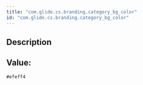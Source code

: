 ```yaml
---
title: "com.glide.cs.branding.category_bg_color"
id: "com.glide.cs.branding.category_bg_color"
---
```

## Description



## Value: 
```
#efeff4
```